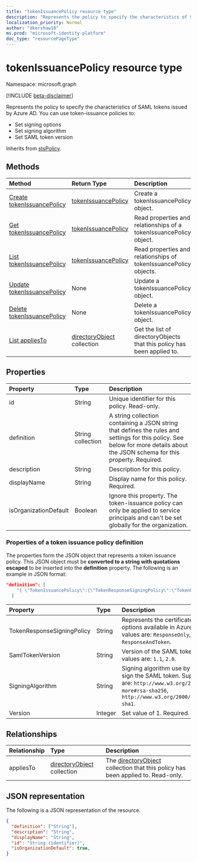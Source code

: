```yaml
---
title: "tokenIssuancePolicy resource type"
description: "Represents the policy to specify the characteristics of SAML tokens issued by Azure AD."
localization_priority: Normal
author: "dkershaw10"
ms.prod: "microsoft-identity-platform"
doc_type: "resourcePageType"
---
```


# tokenIssuancePolicy resource type

Namespace: microsoft.graph

[!INCLUDE [beta-disclaimer](../../includes/beta-disclaimer.md)]

Represents the policy to specify the characteristics of SAML tokens issued by Azure AD. You can use token-issuance policies to:

- Set signing options
- Set signing algorithm
- Set SAML token version

Inherits from [stsPolicy](stsPolicy.md).

## Methods

| Method       | Return Type | Description |
|:-------------|:------------|:------------|
| [Create tokenIssuancePolicy](../api/tokenissuancepolicy-post-tokenissuancepolicy.md) | [tokenIssuancePolicy](tokenissuancepolicy.md) | Create a tokenIssuancePolicy object. |
| [Get tokenIssuancePolicy](../api/tokenissuancepolicy-get.md) | [tokenIssuancePolicy](tokenissuancepolicy.md) | Read properties and relationships of a tokenIssuancePolicy object. |
| [List tokenIssuancePolicy](../api/tokenissuancepolicy-list.md) | [tokenIssuancePolicy](tokenissuancepolicy.md) | Read properties and relationships of tokenIssuancePolicy objects. |
| [Update tokenIssuancePolicy](../api/tokenissuancepolicy-update.md) | None | Update a tokenIssuancePolicy object. |
| [Delete tokenIssuancePolicy](../api/tokenissuancepolicy-delete.md) | None | Delete a tokenIssuancePolicy object. |
| [List appliesTo](../api/tokenissuancepolicy-list-appliesto.md) | [directoryObject](directoryobject.md) collection | Get the list of directoryObjects that this policy has been applied to. |

## Properties

| Property     | Type        | Description |
|:-------------|:------------|:------------|
|id|String| Unique identifier for this policy. Read-only.|
|definition|String collection| A string collection containing a JSON string that defines the rules and settings for this policy. See below for more details about the JSON schema for this property. Required.|
|description|String| Description for this policy.|
|displayName|String| Display name for this policy. Required.|
|isOrganizationDefault|Boolean|Ignore this property. The token-issuance policy can only be applied to service principals and can't be set globally for the organization.|


### Properties of a token issuance policy definition
The properties form the JSON object that represents a token issuance policy. This JSON object must be **converted to a string with quotations escaped** to be inserted into the **definition** property. The following is an example in JSON format:

<!-- {
  "blockType": "ignored"
}-->
``` json
"definition": [
    "{ \"TokenIssuancePolicy\":{\"TokenResponseSigningPolicy\":\"TokenOnly\",\"SamlTokenVersion\":\"1.1\",\"SigningAlgorithm\":\"http://www.w3.org/2001/04/xmldsig-more#rsa-sha256\",\"Version\":1}}"
  ]
```


| Property	   | Type	|Description|
|:---------------|:--------|:----------|
|TokenResponseSigningPolicy|String|Represents the certificate signing options available in Azure AD. Supported values are: `ResponseOnly`, `TokenOnly`, `ResponseAndToken`.  |
|SamlTokenVersion|String|Version of the SAML token. Supported values are: `1.1`, `2.0`. |
|SigningAlgorithm|String|Signing algorithm use by Azure AD to sign the SAML token. Supported values are: `http://www.w3.org/2001/04/xmldsig-more#rsa-sha256`, `http://www.w3.org/2000/09/xmldsig#rsa-sha1`.|
|Version|Integer|Set value of 1. Required.|


## Relationships

| Relationship | Type        | Description |
|:-------------|:------------|:------------|
|appliesTo|[directoryObject](directoryobject.md) collection| The [directoryObject](directoryObject.md) collection that this policy has been applied to. Read-only.|

## JSON representation

The following is a JSON representation of the resource.

<!-- {
  "blockType": "resource",
  "optionalProperties": [

  ],
  "@odata.type": "microsoft.graph.tokenIssuancePolicy",
  "baseType": "",
  "keyProperty": "id"
}-->

```json
{
  "definition": ["String"],
  "description": "String",
  "displayName": "String",
  "id": "String (identifier)",
  "isOrganizationDefault": true,
}
```

<!-- uuid: 16cd6b66-4b1a-43a1-adaf-3a886856ed98
2019-02-04 14:57:30 UTC -->
<!-- {
  "type": "#page.annotation",
  "description": "tokenIssuancePolicy resource",
  "keywords": "",
  "section": "documentation",
  "tocPath": ""
}-->
